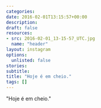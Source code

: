 ```yaml
---
categories:
date: 2016-02-01T13:15:57+00:00
description:
draft: false
resources:
- src: 2016-02-01_13-15-57_UTC.jpg
  name: "header"
layout: instagram
options:
  unlisted: false
stories:
subtitle:
title: "Hoje é em cheio."
tags: []
---
```


"Hoje é em cheio."
